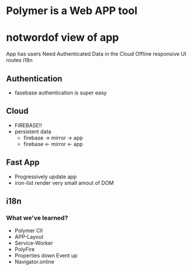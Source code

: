 # Polymer is a Web APP tool
# notwordof view of app
App has users
Need Authenticated
Data in the Cloud
Offline
responsive UI
routes
i18n

## Authentication
* fasebase authentication is super easy

## Cloud
* FIREBASE!!
* persistent data
  - firebase -> mirror -> app
  - firebase <- mirror <- app
  
## Fast App
* Progressively update app
* iron-list render very small amout of DOM

## i18n

### What we've learned?
* Polymer ClI
* APP-Layout
* Service-Worker
* PolyFire
* Properties down Event up
* Navigator.online
